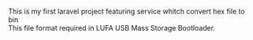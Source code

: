 This is my first laravel project featuring service whitch convert hex file to bin  
This file format required in LUFA USB Mass Storage Bootloader.
